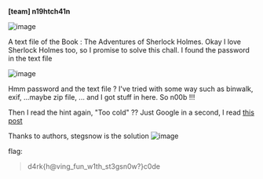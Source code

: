 **[team] n19htch41n**

![image](https://user-images.githubusercontent.com/45068820/63652239-39295300-c788-11e9-9037-055794fc5971.png)


A text file of the Book : The Adventures of Sherlock Holmes.
Okay I love Sherlock Holmes too, so I promise to solve this chall. 
I found the password in the text file

![image](https://user-images.githubusercontent.com/45068820/63652180-95d83e00-c787-11e9-86d0-d97abae367b2.png)

Hmm password and the text file ? I've tried with some way such as binwalk, exif, ...maybe zip file, ... and I got stuff in here.
So n00b !!!

Then I read the hint again, "Too cold" ?? Just Google in a second, I read 
[this post](https://0x00sec.org/t/steganography-concealing-messages-in-text-files/500) 

Thanks to authors,
stegsnow is the solution
![image](https://user-images.githubusercontent.com/45068820/63652323-54489280-c789-11e9-9f49-38d3242ef82c.png)

flag:
>d4rk{h@ving_fun_w1th_st3gsn0w?}c0de

